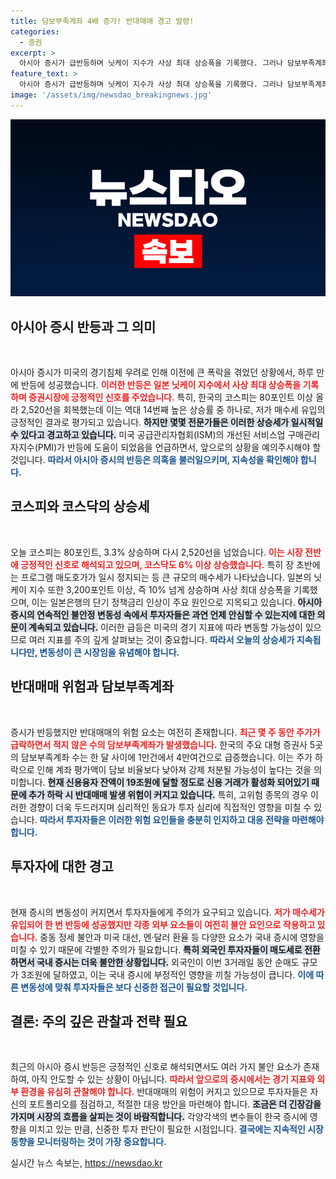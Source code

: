 ```yaml
---
title: 담보부족계좌 4배 증가! 반대매매 경고 발령!
categories:
  - 증권
excerpt: >
  아시아 증시가 급반등하며 닛케이 지수가 사상 최대 상승폭을 기록했다. 그러나 담보부족계좌가 급증하면서 반대매매 위험이 커지고 있어 투자자들의 주의가 필요하다.
feature_text: >
  아시아 증시가 급반등하며 닛케이 지수가 사상 최대 상승폭을 기록했다. 그러나 담보부족계좌가 급증하면서 반대매매 위험이 커지고 있어 투자자들의 주의가 필요하다.
image: '/assets/img/newsdao_breakingnews.jpg'
---
```


<p><img src="/assets/img/newsdao_breakingnews.jpg" alt="bookingtag 속보" /></p>

<h2 data-ke-size="size26">아시아 증시 반등과 그 의미</h2>

<p data-ke-size="size16">&nbsp;</p>

<p>아시아 증시가 미국의 경기침체 우려로 인해 이전에 큰 폭락을 겪었던 상황에서, 하루 만에 반등에 성공했습니다. <b><span style="color: #ee2323;">이러한 반등은 일본 닛케이 지수에서 사상 최대 상승폭을 기록하며 증권시장에 긍정적인 신호를 주었습니다.</span></b> 특히, 한국의 코스피는 80포인트 이상 올라 2,520선을 회복했는데 이는 역대 14번째 높은 상승률 중 하나로, 저가 매수세 유입의 긍정적인 결과로 평가되고 있습니다. <b><span style="background-color: #21538527;">하지만 몇몇 전문가들은 이러한 상승세가 일시적일 수 있다고 경고하고 있습니다.</span></b> 미국 공급관리자협회(ISM)의 개선된 서비스업 구매관리자지수(PMI)가 반등에 도움이 되었음을 언급하면서, 앞으로의 상황을 예의주시해야 할 것입니다. <b><span style="color: #1a5490;">따라서 아시아 증시의 반등은 의혹을 불러일으키며, 지속성을 확인해야 합니다.</span></b></p>

<h2 data-ke-size="size26">코스피와 코스닥의 상승세</h2>

<p data-ke-size="size16">&nbsp;</p>

<p>오늘 코스피는 80포인트, 3.3% 상승하며 다시 2,520선을 넘었습니다. <b><span style="color: #ee2323;">이는 시장 전반에 긍정적인 신호로 해석되고 있으며, 코스닥도 6% 이상 상승했습니다.</span></b> 특히 장 초반에는 프로그램 매도호가가 일시 정지되는 등 큰 규모의 매수세가 나타났습니다. 일본의 닛케이 지수 또한 3,200포인트 이상, 즉 10% 넘게 상승하며 사상 최대 상승폭을 기록했으며, 이는 일본은행의 단기 정책금리 인상이 주요 원인으로 지목되고 있습니다. <b><span style="background-color: #21538527;">아시아 증시의 연속적인 불안정 변동성 속에서 투자자들은 과연 언제 안심할 수 있는지에 대한 의문이 계속되고 있습니다.</span></b> 이러한 급등은 미국의 경기 지표에 따라 변동할 가능성이 있으므로 여러 지표를 주의 깊게 살펴보는 것이 중요합니다. <b><span style="color: #1a5490;">따라서 오늘의 상승세가 지속됩니다만, 변동성이 큰 시장임을 유념해야 합니다.</span></b></p>

<h2 data-ke-size="size26">반대매매 위험과 담보부족계좌</h2>

<p data-ke-size="size16">&nbsp;</p>

<p>증시가 반등했지만 반대매매의 위험 요소는 여전히 존재합니다. <b><span style="color: #ee2323;">최근 몇 주 동안 주가가 급락하면서 적지 않은 수의 담보부족계좌가 발생했습니다.</span></b> 한국의 주요 대형 증권사 5곳의 담보부족계좌 수는 한 달 사이에 1만건에서 4만여건으로 급증했습니다. 이는 주가 하락으로 인해 계좌 평가액이 담보 비율보다 낮아져 강제 처분될 가능성이 높다는 것을 의미합니다. <b><span style="background-color: #21538527;">현재 신용융자 잔액이 19조원에 달할 정도로 신용 거래가 활성화 되어있기 때문에 추가 하락 시 반대매매 발생 위험이 커지고 있습니다.</span></b> 특히, 고위험 종목의 경우 이러한 경향이 더욱 두드러지며 심리적인 동요가 투자 심리에 직접적인 영향을 미칠 수 있습니다. <b><span style="color: #1a5490;">따라서 투자자들은 이러한 위험 요인들을 충분히 인지하고 대응 전략을 마련해야 합니다.</span></b></p>

<h2 data-ke-size="size26">투자자에 대한 경고</h2>

<p data-ke-size="size16">&nbsp;</p>

<p>현재 증시의 변동성이 커지면서 투자자들에게 주의가 요구되고 있습니다. <b><span style="color: #ee2323;">저가 매수세가 유입되어 한 번 반등에 성공했지만 각종 외부 요소들이 여전히 불안 요인으로 작용하고 있습니다.</span></b> 중동 정세 불안과 미국 대선, 엔·달러 환율 등 다양한 요소가 국내 증시에 영향을 미칠 수 있기 때문에 각별한 주의가 필요합니다. <b><span style="background-color: #21538527;">특히 외국인 투자자들이 매도세로 전환하면서 국내 증시는 더욱 불안한 상황입니다.</span></b> 외국인이 이번 3거래일 동안 순매도 규모가 3조원에 달하였고, 이는 국내 증시에 부정적인 영향을 끼칠 가능성이 큽니다. <b><span style="color: #1a5490;">이에 따른 변동성에 맞춰 투자자들은 보다 신중한 접근이 필요할 것입니다.</span></b></p>

<h2 data-ke-size="size26">결론: 주의 깊은 관찰과 전략 필요</h2>

<p data-ke-size="size16">&nbsp;</p>

<p>최근의 아시아 증시 반등은 긍정적인 신호로 해석되면서도 여러 가지 불안 요소가 존재하여, 아직 안도할 수 있는 상황이 아닙니다. <b><span style="color: #ee2323;">따라서 앞으로의 증시에서는 경기 지표와 외부 환경을 유심히 관찰해야 합니다.</span></b> 반대매매의 위험이 커지고 있으므로 투자자들은 자신의 포트폴리오를 점검하고, 적절한 대응 방안을 마련해야 합니다. <b><span style="background-color: #21538527;">조금은 더 긴장감을 가지며 시장의 흐름을 살피는 것이 바람직합니다.</span></b> 각양각색의 변수들이 한국 증시에 영향을 미치고 있는 만큼, 신중한 투자 판단이 필요한 시점입니다. <b><span style="color: #1a5490;">결국에는 지속적인 시장 동향을 모니터링하는 것이 가장 중요합니다.</span></b></p>
실시간 뉴스 속보는, <a href="https://newsdao.kr" rel="dofollow">https://newsdao.kr</a>


